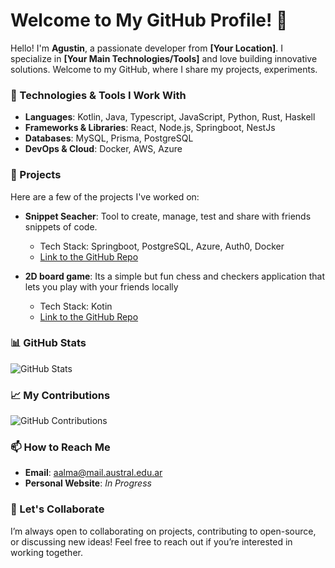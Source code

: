 # Welcome to My GitHub Profile! 👋

Hello! I'm **Agustin**, a passionate developer from **[Your Location]**. I specialize in **[Your Main Technologies/Tools]** and love building innovative solutions. Welcome to my GitHub, where I share my projects, experiments.

### 🔧 Technologies & Tools I Work With

- **Languages**: Kotlin, Java, Typescript, JavaScript, Python, Rust, Haskell
- **Frameworks & Libraries**: React, Node.js, Springboot, NestJs 
- **Databases**: MySQL, Prisma, PostgreSQL
- **DevOps & Cloud**: Docker, AWS, Azure

### 🚀 Projects

Here are a few of the projects I've worked on:

- **Snippet Seacher**: Tool to create, manage, test and share with friends snippets of code.
  - Tech Stack: Springboot, PostgreSQL, Azure, Auth0, Docker
  - [Link to the GitHub Repo](https://github.com/Ing-Sistemas/snippet-service)
  
- **2D board game**: Its a simple but fun chess and checkers application that lets you play with your friends locally
  - Tech Stack: Kotin
  - [Link to the GitHub Repo](https://github.com/austral-ingsis-classroom/chess-AAgustin9)

### 📊 GitHub Stats

![GitHub Stats](https://github-readme-stats.vercel.app/api?username=AAgustin9&show_icons=true&hide_title=true&count_private=true&hide=prs&theme=radical)

### 📈 My Contributions

![GitHub Contributions](https://github-readme-streak-stats.herokuapp.com/?user=AAgustin9&theme=radical)

### 📫 How to Reach Me

- **Email**: aalma@mail.austral.edu.ar
- **Personal Website**: _In Progress_

### 🤝 Let's Collaborate

I’m always open to collaborating on projects, contributing to open-source, or discussing new ideas! Feel free to reach out if you’re interested in working together.

<!---
AAgustin9/AAgustin9 is a ✨ special ✨ repository because its `README.md` (this file) appears on your GitHub profile.
You can click the Preview link to take a look at your changes.
--->
